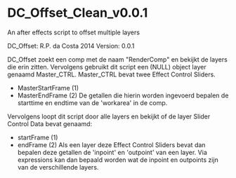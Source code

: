 DC_Offset_Clean_v0.0.1
======================

An after effects script to offset multiple layers

DC_Offset: R.P. da Costa 2014
Version: 0.0.1

DC_Offset zoekt een comp met de naam "RenderComp" en bekijkt de layers die erin zitten.
Vervolgens gebruikt dit script een (NULL) object layer genaamd Master_CTRL.
Master_CTRL bevat twee Effect Control Sliders.
* MasterStartFrame (1)
* MasterEndFrame (2)
De getallen die hierin worden ingevoerd bepalen de starttime en endtime van de 'workarea' in de comp.

Vervolgens loopt dit script door alle layers en bekijkt of de layer Slider Control Data bevat genaamd:
* startFrame (1)
* endFrame (2)
Als een layer deze Effect Control Sliders bevat dan bepalen deze getallen de 'inpoint' en 'outpoint' van een layer.
Via expressions kan dan bepaald worden wat de inpoint en outpoints zijn van de verschillende layers.
